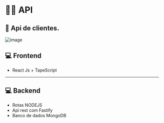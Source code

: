 # 👨‍💻 API
## 🚀 Api de clientes.
 ![image](https://github.com/user-attachments/assets/41971dc9-e4c6-42ee-be47-7eda4d6ca855)


## 💻 Frontend
  * React Js + TapeScript
 ***
## 💻 Backend
   *   Rotas NODEJS
   *   Api rest com Fastify
   *   Banco de dados MongoDB
